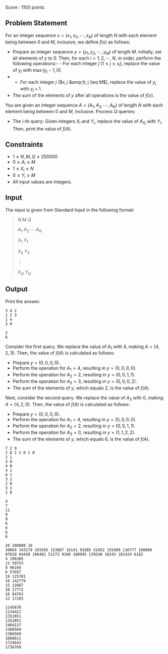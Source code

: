 Score : $1100$ points

## Problem Statement

For an integer sequence $x=(x_1,x_2,\cdots,x_N)$ of length $N$ with each element being between $0$ and $M$, inclusive, we define $f(x)$ as follows:

- Prepare an integer sequence $y=(y_1,y_2,\cdots,y_M)$ of length $M$.
Initially, set all elements of $y$ to $0$.
Then, for each $i=1,2,\cdots,N$, in order, perform the following operations:-   - For each integer $j$ ($1 \leq j \leq x_i$), replace the value of $y_j$ with $\max(y_j-1,0)$.
-   - For each integer $j$ ($x_i &amp;lt; j \leq M$), replace the value of $y_j$ with $y_j+1$.
- The sum of the elements of $y$ after all operations is the value of $f(x)$.

You are given an integer sequence $A=(A_1,A_2,\cdots,A_N)$ of length $N$ with each element being between $0$ and $M$, inclusive.
Process $Q$ queries:

- The $i$-th query: Given integers $X_i$ and $Y_i$, replace the value of $A_{X_i}$ with $Y_i$.
Then, print the value of $f(A)$.

## Constraints

- $1 \leq N,M,Q \leq 250000$
- $0 \leq A_i \leq M$
- $1 \leq X_i \leq N$
- $0 \leq Y_i \leq M$
- All input values are integers.

## Input

The input is given from Standard Input in the following format:

> $N$ $M$ $Q$
> 
> $A_1$ $A_2$ $\cdots$ $A_N$
> 
> $X_1$ $Y_1$
> 
> $X_2$ $Y_2$
> 
> $\vdots$
> 
> $X_Q$ $Y_Q$

## Output

Print the answer.

```input1
3 4 2
1 2 3
1 4
3 0
```

```output1
2
6
```

Consider the first query.
We replace the value of $A_1$ with $4$, making $A=(4,2,3)$.
Then, the value of $f(A)$ is calculated as follows:

- Prepare $y=(0,0,0,0)$.
- Perform the operation for $A_1=4$, resulting in $y=(0,0,0,0)$.
- Perform the operation for $A_2=2$, resulting in $y=(0,0,1,1)$.
- Perform the operation for $A_3=3$, resulting in $y=(0,0,0,2)$.
- The sum of the elements of $y$, which equals $2$, is the value of $f(A)$.

Next, consider the second query.
We replace the value of $A_3$ with $0$, making $A=(4,2,0)$.
Then, the value of $f(A)$ is calculated as follows:

- Prepare $y=(0,0,0,0)$.
- Perform the operation for $A_1=4$, resulting in $y=(0,0,0,0)$.
- Perform the operation for $A_2=2$, resulting in $y=(0,0,1,1)$.
- Perform the operation for $A_3=0$, resulting in $y=(1,1,2,2)$.
- The sum of the elements of $y$, which equals $6$, is the value of $f(A)$.

```input2
7 2 9
2 0 2 2 0 1 0
1 1
3 0
4 0
4 1
6 1
3 2
2 0
3 2
2 0
```

```output2
4
7
11
9
9
6
6
6
6
```

```input3
20 200000 10
39664 143179 193565 153887 16141 91985 51452 155409 116777 190060 87620 64458 106481 51272 9108 100995 139248 18243 181424 6182
4 196305
13 59753
8 96194
6 57037
19 125781
16 142779
15 13967
10 17772
16 84763
12 17283
```

```output3
1145670
1234421
1352851
1352851
1464137
1380569
1380569
1608611
1724643
1736769
```